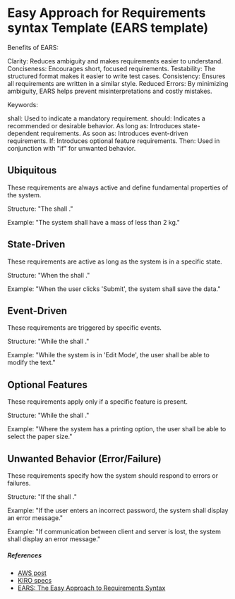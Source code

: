 # Easy Approach for Requirements syntax Template (EARS template)

Benefits of EARS:

Clarity: Reduces ambiguity and makes requirements easier to understand.
Conciseness: Encourages short, focused requirements.
Testability: The structured format makes it easier to write test cases.
Consistency: Ensures all requirements are written in a similar style.
Reduced Errors: By minimizing ambiguity, EARS helps prevent misinterpretations and costly mistakes.

Keywords:

shall: Used to indicate a mandatory requirement.
should: Indicates a recommended or desirable behavior.
As long as: Introduces state-dependent requirements.
As soon as: Introduces event-driven requirements.
If: Introduces optional feature requirements.
Then: Used in conjunction with "if" for unwanted behavior.

## Ubiquitous

These requirements are always active and define fundamental properties of the system.

Structure: "The <system name> shall <System response>."

Example: "The system shall have a mass of less than 2 kg."

## State-Driven

These requirements are active as long as the system is in a specific state.

Structure: "When <trigger> the <system name> shall <System response>."

Example: "When the user clicks 'Submit', the system shall save the data."

## Event-Driven

These requirements are triggered by specific events.

Structure: "While <in a specific state> the <system name> shall <System response>."

Example: "While the system is in 'Edit Mode', the user shall be able to modify the text."

## Optional Features

These requirements apply only if a specific feature is present.

Structure: "While <in a specific state> the <system name> shall <System response>."

Example: "Where the system has a printing option, the user shall be able to select the paper size."

## Unwanted Behavior (Error/Failure)

These requirements specify how the system should respond to errors or failures.

Structure: "If <trigger> the <system name> shall <System response>."

Example: "If the user enters an incorrect password, the system shall display an error message."

Example: "If communication between client and server is lost, the system shall display an error message."

##### References

- [AWS post](https://repost.aws/articles/AROjWKtr5RTjy6T2HbFJD_Mw/%F0%9F%91%BB-kiro-agentic-ai-ide-beyond-a-coding-assistant-full-stack-software-development-with-spec-driven-ai)
- [KIRO specs](https://kiro.dev/docs/specs/best-practices/)
- [EARS: The Easy Approach to Requirements Syntax](https://medium.com/paramtech/ears-the-easy-approach-to-requirements-syntax-b09597aae31d)
